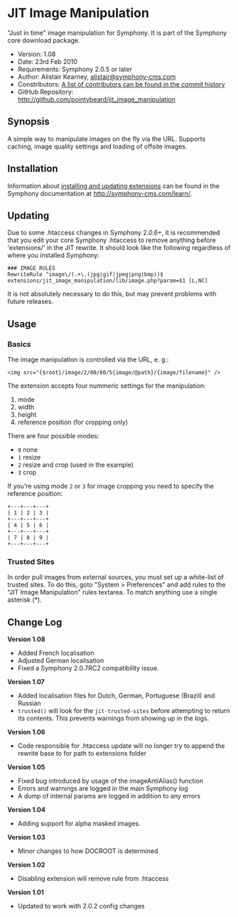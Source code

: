 # JIT Image Manipulation #

"Just in time" image manipulation for Symphony.
It is part of the Symphony core download package.

- Version: 1.08
- Date: 23rd Feb 2010
- Requirements: Symphony 2.0.5 or later
- Author: Alistair Kearney, alistair@symphony-cms.com
- Constributors: [A list of contributors can be found in the commit history](http://github.com/pointybeard/jit_image_manipulation/commits/master)
- GitHub Repository: <http://github.com/pointybeard/jit_image_manipulation>

## Synopsis

A simple way to manipulate images on the fly via the URL. Supports caching, image quality settings and loading of offsite images.

## Installation

Information about [installing and updating extensions](http://symphony-cms.com/learn/tasks/view/install-an-extension/) can be found in the Symphony documentation at <http://symphony-cms.com/learn/>.

## Updating

Due to some .htaccess changes in Symphony 2.0.6+, it is recommended that you edit your core Symphony .htaccess to remove anything
before 'extensions/' in the JIT rewrite. It should look like the following regardless of where you installed Symphony:

	### IMAGE RULES	
	RewriteRule ^image\/(.+\.(jpg|gif|jpeg|png|bmp))$ extensions/jit_image_manipulation/lib/image.php?param=$1 [L,NC]

It is not absolutely necessary to do this, but may prevent problems with future releases.

## Usage

### Basics

The image manipulation is controlled via the URL, e. g.:

	<img src="{$root}/image/2/80/80/5{image/@path}/{image/filename}" />

The extension accepts four nummeric settings for the manipulation:

1. mode
2. width
3. height
4. reference position (for cropping only)

There are four possible modes:

- `0` none
- `1` resize
- `2` resize and crop (used in the example)
- `3` crop

If you're using mode `2` or `3` for image cropping you need to specify the reference position:

	+---+---+---+
	| 1 | 2 | 3 |
	+---+---+---+
	| 4 | 5 | 6 |
	+---+---+---+
	| 7 | 8 | 9 |
	+---+---+---+

### Trusted Sites

In order pull images from external sources, you must set up a white-list of trusted sites. To do this, goto "System > Preferences" and add rules to the "JIT Image Manipulation" rules textarea. To match anything use a single asterisk (*).

## Change Log

**Version 1.08**

- Added French localisation
- Adjusted German localisation
- Fixed a Symphony 2.0.7RC2 compatibility issue.

**Version 1.07**

- Added localisation files for Dutch, German, Portuguese (Brazil) and Russian
- `trusted()` will look for the `jit-trusted-sites` before attempting to return its contents. This prevents warnings from showing up in the logs.

**Version 1.06**

- Code responsible for .htaccess update will no longer try to append the rewrite base to for path to extensions folder 

**Version 1.05**

- Fixed bug introduced by usage of the imageAntiAlias() function
- Errors and warnings are logged in the main Symphony log
- A dump of internal params are logged in addition to any errors

**Version 1.04**

- Adding support for alpha masked images.

**Version 1.03**

- Minor changes to how DOCROOT is determined

**Version 1.02**

- Disabling extension will remove rule from .htaccess

**Version 1.01**

- Updated to work with 2.0.2 config changes
	

